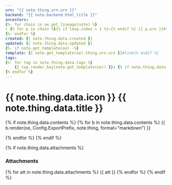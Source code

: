 ```yaml
---
urn: "{{ note.thing.urn.urn }}"
backend: "{{ note.backend.html_title }}"
ancestors:
{%- for chain in oe.get_lineage(note) %}
- {% for p in chain %}{% if loop.index > 1 %}→{% endif %} {{ p.urn }}#title{% endfor %}
{%- endfor %}
created: {{ note.thing.data.created }}
updated: {{ note.thing.data.updated }}
{%- if note.get_template(oe) -%}
template: {{ note.get_template(oe).thing.urn.urn }}#link{% endif %}
tags:
{%- for tag in note.thing.data.tags %}
    {{ tag.render_key(note.get_template(oe)) }}: {% if note.thing.data.type == 'template' %}{{ tag.render() }}{% else %}{{ tag.render(note.get_template(oe)) }}{% endif %}
{% endfor %}
---
```


# {{ note.thing.data.icon }} {{ note.thing.data.title }}

{% if note.thing.data.contents %}
{% for b in note.thing.data.contents %}
{{ b.render(oe, Config.ExportPrefix, note.thing, format="markdown") }}
<!-- {{ b.author.urn }} | {{ b.id }} -->
{% endfor %}
{% endif %}

{% if note.thing.data.attachments %}
<h3>Attachments</h3>
{% for att in note.thing.data.attachments %}
{{ att }}
{% endfor %}
{% endif %}
